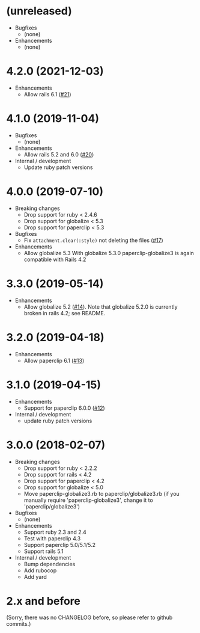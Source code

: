 # (unreleased)

* Bugfixes
    * (none)
* Enhancements
    * (none)

# 4.2.0 (2021-12-03)

* Enhancements
  * Allow rails 6.1 ([#21](https://github.com/emjot/paperclip-globalize3/pull/21))

# 4.1.0 (2019-11-04)

* Bugfixes
    * (none)
* Enhancements
    * Allow rails 5.2 and 6.0 ([#20](https://github.com/emjot/paperclip-globalize3/pull/20))
* Internal / development
    * Update ruby patch versions

# 4.0.0 (2019-07-10)

* Breaking changes 
    * Drop support for ruby < 2.4.6
    * Drop support for globalize < 5.3
    * Drop support for paperclip < 5.3
* Bugfixes
    * Fix `attachment.clear(:style)` not deleting the files ([#17](https://github.com/emjot/paperclip-globalize3/pull/17)) 
* Enhancements
    * Allow globalize 5.3
      With globalize 5.3.0 paperclip-globalize3 is again compatible with Rails 4.2 

# 3.3.0 (2019-05-14)

* Enhancements
    * Allow globalize 5.2 ([#14](https://github.com/emjot/paperclip-globalize3/pull/14)). 
      Note that globalize 5.2.0 is currently broken in rails 4.2; see README. 

# 3.2.0 (2019-04-18)

* Enhancements
    * Allow paperclip 6.1 ([#13](https://github.com/emjot/paperclip-globalize3/pull/13))

# 3.1.0 (2019-04-15)

* Enhancements
    * Support for paperclip 6.0.0 ([#12](https://github.com/emjot/paperclip-globalize3/pull/12))
* Internal / development
    * update ruby patch versions

# 3.0.0 (2018-02-07)

* Breaking changes 
    * Drop support for ruby < 2.2.2
    * Drop support for rails < 4.2
    * Drop support for paperclip < 4.2
    * Drop support for globalize < 5.0
    * Move paperclip-globalize3.rb to paperclip/globalize3.rb 
      (if you manually require 'paperclip-globalize3', change it to 'paperclip/globalize3')
* Bugfixes
    * (none)
* Enhancements
    * Support ruby 2.3 and 2.4
    * Test with paperclip 4.3
    * Support paperclip 5.0/5.1/5.2
    * Support rails 5.1
* Internal / development
    * Bump dependencies 
    * Add rubocop
    * Add yard

# 2.x and before

(Sorry, there was no CHANGELOG before, so please refer to github commits.)
